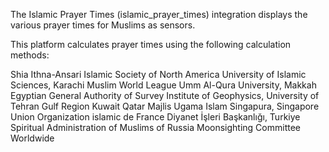The Islamic Prayer Times (islamic_prayer_times) integration displays the various prayer times for Muslims as sensors.

This platform calculates prayer times using the following calculation methods:

Shia Ithna-Ansari
Islamic Society of North America
University of Islamic Sciences, Karachi
Muslim World League
Umm Al-Qura University, Makkah
Egyptian General Authority of Survey
Institute of Geophysics, University of Tehran
Gulf Region
Kuwait
Qatar
Majlis Ugama Islam Singapura, Singapore
Union Organization islamic de France
Diyanet İşleri Başkanlığı, Turkiye
Spiritual Administration of Muslims of Russia
Moonsighting Committee Worldwide

